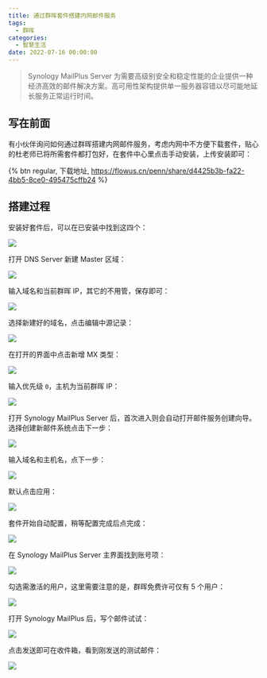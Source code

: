 ```yaml
---
title: 通过群晖套件搭建内网邮件服务
tags:
  - 群晖
categories:
  - 智慧生活
date: 2022-07-16 00:00:00
---
```


> Synology MailPlus Server 为需要高级别安全和稳定性能的企业提供一种经济高效的邮件解决方案。高可用性架构提供单一服务器容错以尽可能地延长服务正常运行时间。

<!-- more -->

## 写在前面

有小伙伴询问如何通过群晖搭建内网邮件服务，考虑内网中不方便下载套件，贴心的杜老师已将所需套件都打包好，在套件中心里点击手动安装，上传安装即可：

{% btn regular, 下载地址, https://flowus.cn/penn/share/d4425b3b-fa22-4bb5-8ce0-495475cffb24 %}

## 搭建过程

安装好套件后，可以在已安装中找到这四个：

![](https://cdn.dusays.com/2022/07/484-1.jpg)

打开 DNS Server 新建 Master 区域：

![](https://cdn.dusays.com/2022/07/484-2.jpg)

输入域名和当前群晖 IP，其它的不用管，保存即可：

![](https://cdn.dusays.com/2022/07/484-3.jpg)

选择新建好的域名，点击编辑中源记录：

![](https://cdn.dusays.com/2022/07/484-4.jpg)

在打开的界面中点击新增 MX 类型：

![](https://cdn.dusays.com/2022/07/484-5.jpg)

输入优先级 `0`，主机为当前群晖 IP：

![](https://cdn.dusays.com/2022/07/484-6.jpg)

打开 Synology MailPlus Server 后，首次进入则会自动打开邮件服务创建向导。选择创建新邮件系统点击下一步：

![](https://cdn.dusays.com/2022/07/484-7.jpg)

输入域名和主机名，点下一步：

![](https://cdn.dusays.com/2022/07/484-8.jpg)

默认点击应用：

![](https://cdn.dusays.com/2022/07/484-9.jpg)

套件开始自动配置，稍等配置完成后点完成：

![](https://cdn.dusays.com/2022/07/484-10.jpg)

在 Synology MailPlus Server 主界面找到账号项：

![](https://cdn.dusays.com/2022/07/484-11.jpg)

勾选需激活的用户，这里需要注意的是，群晖免费许可仅有 5 个用户：

![](https://cdn.dusays.com/2022/07/484-12.jpg)

打开 Synology MailPlus 后，写个邮件试试：

![](https://cdn.dusays.com/2022/07/484-13.jpg)

点击发送即可在收件箱，看到刚发送的测试邮件：

![](https://cdn.dusays.com/2022/07/484-14.jpg)
